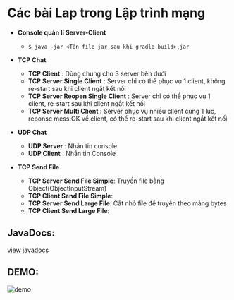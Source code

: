 # Các bài Lap trong Lập trình mạng

* **Console quản lí Server-Client**
    * `$ java -jar <Tên file jar sau khi gradle build>.jar`
* **TCP Chat**
    * **TCP Client** : Dùng chung cho 3 server bên dưới
    * **TCP Server Single Client** : Server chỉ có thể phục vụ 1 client, không re-start sau khi client ngắt kết nối
    * **TCP Server Reopen Single Client** : Server chỉ có thể phục vụ 1 client, re-start sau khi client ngắt kết nối
    * **TCP Server Multi Client** : Server phục vụ nhiều client cùng 1 lúc, reponse mess:OK về client, có thể re-start sau khi client ngắt kết nối
 
 * **UDP Chat**
   *  **UDP Server** : Nhắn tin console
   *  **UDP Client** : Nhắn tin Console
   
*  **TCP Send File**
   *  **TCP Server Send File Simple**: Truyền file bằng Object(ObjectInputStream)
   *  **TCP Client Send File Simple**:
   *  **TCP Server Send Large File**: Cắt nhỏ file để truyền theo mảng bytes
   *  **TCP Client Send Large File**:
   
## JavaDocs:

[view javadocs](https://tranphuquy19.github.io/JavaNetworkProgramming/)

## DEMO:

![demo](/res/img/demo1.gif "Optional Title")
